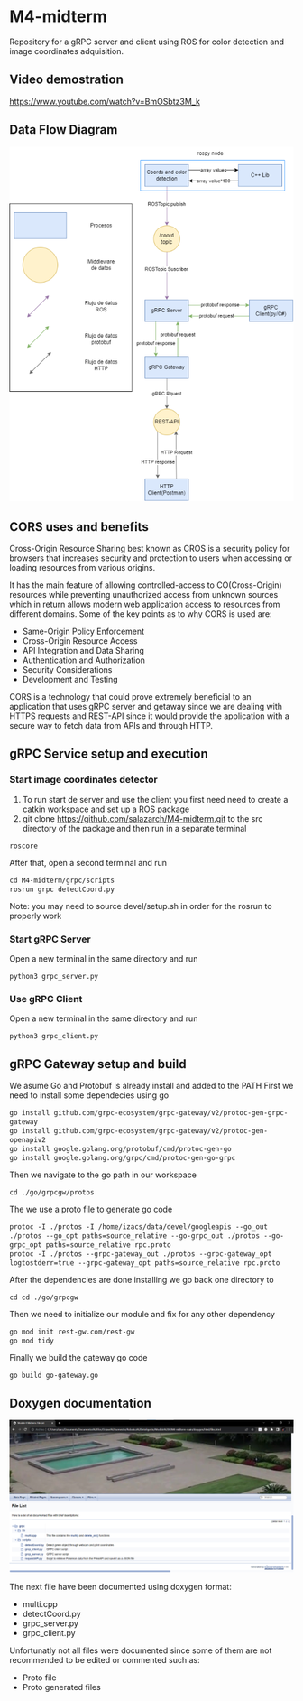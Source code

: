 # M4-midterm
Repository for a gRPC server and client using ROS for color detection and image coordinates adquisition.
## Video demostration
https://www.youtube.com/watch?v=BmOSbtz3M_k
## Data Flow Diagram
![DFD](DFD_M4MidTerm.png)
## CORS uses and benefits
Cross-Origin Resource Sharing best known as CROS is a security policy for browsers that increases security and protection to users when accessing or loading resources from various origins.

It has the main feature of allowing controlled-access to CO(Cross-Origin) resources while preventing unauthorized access from unknown sources which in return allows modern web application access to resources from different domains.
Some of the key points as to why CORS is used are:

* Same-Origin Policy Enforcement
* Cross-Origin Resource Access
*	API Integration and Data Sharing
*	Authentication and Authorization
*	Security Considerations
*	Development and Testing

CORS is a technology that could prove extremely beneficial to an application that uses gRPC server and getaway since we are dealing with HTTPS requests and REST-API since it would provide the application with a secure way to fetch data from APIs and through HTTP.

## gRPC Service setup and execution
### Start image coordinates detector
1. To run start de server and use the client you first need need to create a catkin workspace and set up a ROS package
2. git clone https://github.com/salazarch/M4-midterm.git to the src directory of the package and then run in a separate terminal
```
roscore
```
After that, open a second terminal and run
```
cd M4-midterm/grpc/scripts
rosrun grpc detectCoord.py
```
Note: you may need to source devel/setup.sh in order for the rosrun to properly work
### Start gRPC Server
Open a new terminal in the same directory and run
```
python3 grpc_server.py
```
### Use gRPC Client
Open a new terminal in the same directory and run
```
python3 grpc_client.py
```
## gRPC Gateway setup and build
We asume Go and Protobuf is already install and added to the PATH
First we need to install some dependecies using go
```
go install github.com/grpc-ecosystem/grpc-gateway/v2/protoc-gen-grpc-gateway
go install github.com/grpc-ecosystem/grpc-gateway/v2/protoc-gen-openapiv2
go install google.golang.org/protobuf/cmd/protoc-gen-go
go install google.golang.org/grpc/cmd/protoc-gen-go-grpc
```
Then we navigate to the go path in our workspace
```
cd ./go/grpcgw/protos
```
The we use a proto file to generate go code
```
protoc -I ./protos -I /home/izacs/data/devel/googleapis --go_out ./protos --go_opt paths=source_relative --go-grpc_out ./protos --go-grpc_opt paths=source_relative rpc.proto
protoc -I ./protos --grpc-gateway_out ./protos --grpc-gateway_opt logtostderr=true --grpc-gateway_opt paths=source_relative rpc.proto
```
After the dependencies are done installing we go back one directory to
```
cd cd ./go/grpcgw
```
Then we need to initialize our module and fix for any other dependency
```
go mod init rest-gw.com/rest-gw
go mod tidy
```
Finally we build the gateway go code
```
go build go-gateway.go
```

## Doxygen documentation
![Doxygen](doxygen_html.png)

The next file have been documented using doxygen format:

* multi.cpp
* detectCoord.py
* grpc_server.py
* grpc_client.py

Unfortunatly not all files were documented since some of them are not recommended to be edited or commented such as:

  * Proto file
  * Proto generated files
